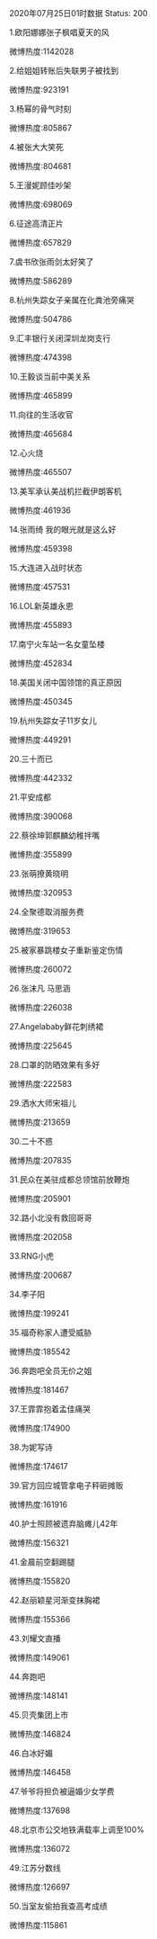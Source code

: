 2020年07月25日01时数据
Status: 200

1.欧阳娜娜张子枫唱夏天的风

微博热度:1142028

2.给姐姐转账后失联男子被找到

微博热度:923191

3.杨幂的骨气时刻

微博热度:805867

4.被张大大笑死

微博热度:804681

5.王漫妮顾佳吵架

微博热度:698069

6.征途高清正片

微博热度:657829

7.虞书欣张雨剑太好笑了

微博热度:586289

8.杭州失踪女子亲属在化粪池旁痛哭

微博热度:504786

9.汇丰银行关闭深圳龙岗支行

微博热度:474398

10.王毅谈当前中美关系

微博热度:465899

11.向往的生活收官

微博热度:465684

12.心火烧

微博热度:465507

13.美军承认美战机拦截伊朗客机

微博热度:461936

14.张雨绮 我的眼光就是这么好

微博热度:459398

15.大连进入战时状态

微博热度:457531

16.LOL新英雄永恩

微博热度:455893

17.南宁火车站一名女童坠楼

微博热度:452834

18.美国关闭中国领馆的真正原因

微博热度:450345

19.杭州失踪女子11岁女儿

微博热度:449291

20.三十而已

微博热度:442332

21.平安成都

微博热度:390068

22.蔡徐坤郭麒麟幼稚拌嘴

微博热度:355899

23.张萌撩黄晓明

微博热度:320953

24.全聚德取消服务费

微博热度:319653

25.被家暴跳楼女子重新鉴定伤情

微博热度:260072

26.张沫凡 马思涵

微博热度:226038

27.Angelababy鲜花刺绣裙

微博热度:225645

28.口罩的防晒效果有多好

微博热度:222583

29.洒水大师宋祖儿

微博热度:213659

30.二十不惑

微博热度:207835

31.民众在美驻成都总领馆前放鞭炮

微博热度:205901

32.路小北没有救回哥哥

微博热度:202058

33.RNG小虎

微博热度:200687

34.李子阳

微博热度:199241

35.福奇称家人遭受威胁

微博热度:185542

36.奔跑吧全员无价之姐

微博热度:181467

37.王霏霏抱着孟佳痛哭

微博热度:174900

38.为妮写诗

微博热度:174617

39.官方回应城管拿电子秤砸摊贩

微博热度:161916

40.护士照顾被遗弃脑瘫儿42年

微博热度:156321

41.金晨前空翻踢腿

微博热度:155820

42.赵丽颖星河渐变抹胸裙

微博热度:155366

43.刘耀文直播

微博热度:149061

44.奔跑吧

微博热度:148141

45.贝壳集团上市

微博热度:146824

46.白冰好媚

微博热度:146458

47.爷爷将担负被逼婚少女学费

微博热度:137698

48.北京市公交地铁满载率上调至100%

微博热度:136072

49.江苏分数线

微博热度:126697

50.当室友偷拍我查高考成绩

微博热度:115861

